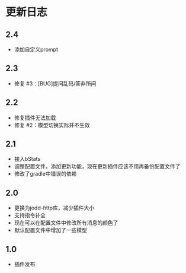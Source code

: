 # 更新日志
## 2.4
- 添加自定义prompt
## 2.3
- 修复 #3：[BUG]提问乱码/答非所问
## 2.2
- 修复插件无法加载
- 修复 #2：模型切换实际并不生效
## 2.1
- 接入bStats
- 调整配置文件，添加更新功能，现在更新插件应该不用再备份配置文件了
- 修改了gradle中错误的依赖
## 2.0
- 更换为jodd-http库，减少插件大小
- 支持指令补全
- 现在可以在配置文件中修改所有消息的颜色了
- 默认配置文件中增加了一些模型
## 1.0
- 插件发布